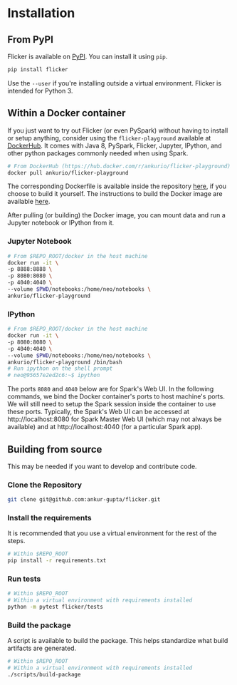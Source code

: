 # Installation

## From PyPI
Flicker is available on [PyPI](https://pypi.org/project/flicker/). 
You can install it using `pip`.

```bash
pip install flicker
```

Use the `--user` if you're installing outside a virtual environment. 
Flicker is intended for Python 3.


## Within a Docker container
If you just want to try out Flicker (or even PySpark) without having to
install or setup anything, consider using the `flicker-playground`
available at 
[DockerHub](https://hub.docker.com/r/ankurio/flicker-playground). It comes 
with Java 8, PySpark, Flicker, Jupyter, IPython, and other python packages 
commonly needed when using Spark.

```bash
# From DockerHub (https://hub.docker.com/r/ankurio/flicker-playground) 
docker pull ankurio/flicker-playground
```

The corresponding Dockerfile is available inside the repository 
[here](https://github.com/ankur-gupta/flicker/blob/master/docker/Dockerfile), 
if you choose to build it yourself. The instructions to build the 
Docker image are available 
[here](https://github.com/ankur-gupta/flicker/blob/master/docker/Dockerfile).

After pulling (or building) the Docker image, you can mount data and 
run a Jupyter notebook or IPython from it.   
   
### Jupyter Notebook
```bash
# From $REPO_ROOT/docker in the host machine
docker run -it \
-p 8888:8888 \
-p 8080:8080 \
-p 4040:4040 \
--volume $PWD/notebooks:/home/neo/notebooks \
ankurio/flicker-playground
```

### IPython
```bash
# From $REPO_ROOT/docker in the host machine
docker run -it \
-p 8080:8080 \
-p 4040:4040 \
--volume $PWD/notebooks:/home/neo/notebooks \
ankurio/flicker-playground /bin/bash
# Run ipython on the shell prompt
# neo@95657e2ed2c6:~$ ipython 
``` 

The ports `8080` and `4040` 
below are for Spark's Web UI. In the following commands, we bind the Docker 
container's ports to host machine's ports. We will still need to setup the 
Spark session inside the container to use these ports. Typically, the 
Spark's Web UI can be accessed at http://localhost:8080 for 
Spark Master Web UI (which may not always be available) and at 
http://localhost:4040 (for a particular Spark app).


## Building from source
This may be needed if you want to develop and contribute code. 

### Clone the Repository
```bash
git clone git@github.com:ankur-gupta/flicker.git
```

### Install the requirements
It is recommended that you use a virtual environment for the rest of the steps.
```bash
# Within $REPO_ROOT
pip install -r requirements.txt
```

### Run tests 
```bash
# Within $REPO_ROOT
# Within a virtual environment with requirements installed 
python -m pytest flicker/tests
```

### Build the package
A script is available to build the package. This helps standardize what 
build artifacts are generated. 
```bash
# Within $REPO_ROOT
# Within a virtual environment with requirements installed 
./scripts/build-package
``` 
